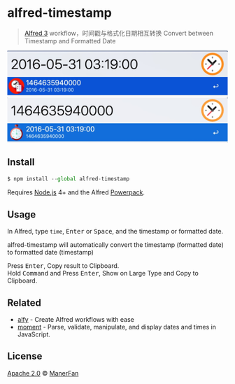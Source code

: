 # alfred-timestamp

> [Alfred 3](https://www.alfredapp.com/) workflow，时间戳与格式化日期相互转换 Convert between Timestamp and Formatted Date

![](docs/1.jpg)  
![](docs/2.jpg)  

## Install

```js
$ npm install --global alfred-timestamp
```

Requires [Node.js](https://nodejs.org/) 4+ and the Alfred [Powerpack](https://www.alfredapp.com/powerpack/).

## Usage

In Alfred, type `time`, <kbd>Enter</kbd> or <kbd>Space</kbd>, and the timestamp or formatted date.

alfred-timestamp will automatically convert the timestamp (formatted date) to formatted date (timestamp)

Press <kbd>Enter</kbd>, Copy result to Clipboard.  
Hold <kbd>Command</kbd> and Press <kbd>Enter</kbd>, Show on Large Type and Copy to Clipboard.

## Related

- [alfy](https://github.com/sindresorhus/alfy) - Create Alfred workflows with ease
- [moment](http://momentjs.com/) - Parse, validate, manipulate, and display dates and times in JavaScript.

## License

[Apache 2.0](LICENSE) © [ManerFan](https://github.com/manerfan)